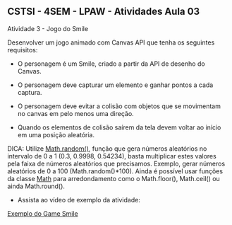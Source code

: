 ## CSTSI - 4SEM - LPAW - Atividades Aula 03

Atividade 3 - Jogo do Smile

Desenvolver um jogo animado com Canvas API que tenha os seguintes requisitos:

- O personagem é um Smile, criado a partir da API de desenho do Canvas.

- O personagem deve capturar um elemento  e ganhar pontos a cada captura.

- O personagem deve evitar a colisão com objetos que se movimentam no canvas em pelo menos uma direção.

- Quando os elementos de colisão saírem da tela devem voltar ao início em uma posição aleatória. 

DICA: Utilize [Math.random()](https://developer.mozilla.org/pt-BR/docs/Web/JavaScript/Reference/Global_Objects/Math/random), função que gera números aleatórios no intervalo de 0 a 1 (0.3, 0.9998, 0.54234), basta multiplicar estes valores pela faixa de números aleatórios que precisamos. Exemplo, gerar números aleatórios de 0 a 100 (Math.random()*100). Ainda é possível usar funções da classe [Math](https://developer.mozilla.org/pt-BR/docs/Web/JavaScript/Reference/Global_Objects/Math) para arredondamento como o Math.floor(), Math.ceil() ou ainda Math.round().
- Assista ao vídeo de exemplo da atividade:

[Exemplo do Game Smile](./img/atividade-03/atividade-smile.mp4)
